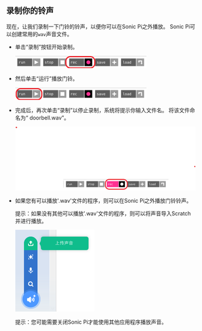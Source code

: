 ## 录制你的铃声

现在，让我们录制一下门铃的铃声，以便你可以在Sonic Pi之外播放。 Sonic Pi可以创建常用的`wav`声音文件。

+ 单击“录制”按钮开始录制。
    
    ![截屏](images/tune-record.png)

+ 然后单击“运行”播放门铃。
    
    ![截屏](images/tune-run.png)

+ 完成后，再次单击“录制”以停止录制，系统将提示你输入文件名。 将该文件命名为“ doorbell.wav”。
    
    ![截屏](images/tune-record-stop.png)

+ 如果您有可以播放'.wav'文件的程序，则可以在Sonic Pi之外播放门铃铃声。
    
    提示：如果没有其他可以播放'.wav'文件的程序，则可以将声音导入Scratch并进行播放。
    
    ![截屏](images/scratch-upload.png)
    
    提示：您可能需要关闭Sonic Pi才能使用其他应用程序播放声音。